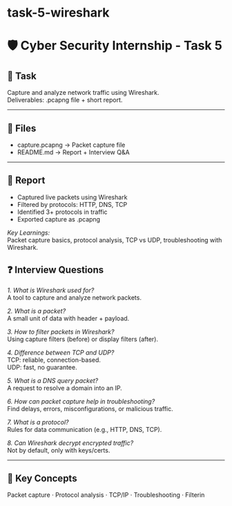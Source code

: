 # task-5-wireshark
# 🛡️ Cyber Security Internship - Task 5

## 📌 Task
Capture and analyze network traffic using Wireshark.  
Deliverables: .pcapng file + short report.

---

## 📂 Files
- capture.pcapng → Packet capture file  
- README.md → Report + Interview Q&A  

---

## 📝 Report
- Captured live packets using Wireshark  
- Filtered by protocols: HTTP, DNS, TCP  
- Identified 3+ protocols in traffic  
- Exported capture as .pcapng  

*Key Learnings:*  
Packet capture basics, protocol analysis, TCP vs UDP, troubleshooting with Wireshark.  



## ❓ Interview Questions

*1. What is Wireshark used for?*  
A tool to capture and analyze network packets.  

*2. What is a packet?*  
A small unit of data with header + payload.  

*3. How to filter packets in Wireshark?*  
Using capture filters (before) or display filters (after).  

*4. Difference between TCP and UDP?*  
TCP: reliable, connection-based.  
UDP: fast, no guarantee.  

*5. What is a DNS query packet?*  
A request to resolve a domain into an IP.  

*6. How can packet capture help in troubleshooting?*  
Find delays, errors, misconfigurations, or malicious traffic.  

*7. What is a protocol?*  
Rules for data communication (e.g., HTTP, DNS, TCP).  

*8. Can Wireshark decrypt encrypted traffic?*  
Not by default, only with keys/certs.  

---

## 🔑 Key Concepts
Packet capture · Protocol analysis · TCP/IP · Troubleshooting · Filterin
